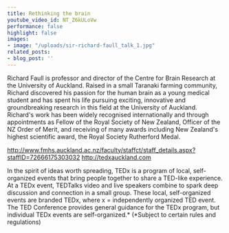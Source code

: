 ```yaml
---
title: Rethinking the brain
youtube_video_id: NT_Z6kULoVw
performance: false
highlight: false
images:
- image: "/uploads/sir-richard-faull_talk_1.jpg"
related_posts:
- blog_post: ''
---
```


Richard Faull is professor and director of the Centre for Brain Research at the University of Auckland. Raised in a small Taranaki farming community, Richard discovered his passion for the human brain as a young medical student and has spent his life pursuing exciting, innovative and groundbreaking research in this field at the University of Auckland. Richard's work has been widely recognised internationally and through appointments as Fellow of the Royal Society of New Zealand, Officer of the NZ Order of Merit, and receiving of many awards including New Zealand's highest scientific award, the Royal Society Rutherford Medal.

http://www.fmhs.auckland.ac.nz/faculty/staffct/staff_details.aspx?staffID=72666175303032
http://tedxauckland.com

In the spirit of ideas worth spreading, TEDx is a program of local, self-organized events that bring people together to share a TED-like experience. At a TEDx event, TEDTalks video and live speakers combine to spark deep discussion and connection in a small group. These local, self-organized events are branded TEDx, where x = independently organized TED event. The TED Conference provides general guidance for the TEDx program, but individual TEDx events are self-organized.* (*Subject to certain rules and regulations)

